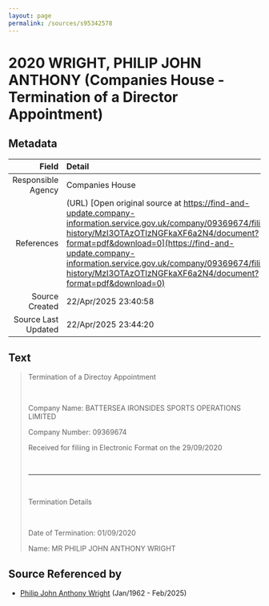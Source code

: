 ```yaml
---
layout: page
permalink: /sources/s95342578
---
```


# 2020 WRIGHT, PHILIP JOHN ANTHONY (Companies House - Termination of a Director Appointment)

## Metadata

Field | Detail
---:|:---
Responsible Agency | Companies House
References | (URL) [Open original source at https://find-and-update.company-information.service.gov.uk/company/09369674/filing-history/MzI3OTAzOTIzNGFkaXF6a2N4/document?format=pdf&download=0](https://find-and-update.company-information.service.gov.uk/company/09369674/filing-history/MzI3OTAzOTIzNGFkaXF6a2N4/document?format=pdf&download=0)
Source Created | 22/Apr/2025 23:40:58
Source Last Updated | 22/Apr/2025 23:44:20

## Text

> Termination of a Directoy Appointment
>
> <br/>
>
> Company Name: BATTERSEA IRONSIDES SPORTS OPERATIONS LIMITED
>
> Company Number: 09369674
>
> Received for filiing in Electronic Format on the 29/09/2020
>
> <br/>
>
> ---
>
> <br/>
>
> Termination Details
>
> <br/>
>
> Date of Termination: 01/09/2020
>
> Name: MR PHILIP JOHN ANTHONY WRIGHT
>

## Source Referenced by

* [Philip John Anthony Wright](../people/@66352546@-philip-john-anthony-wright-b1962-1-d2025-2.md) (Jan/1962 - Feb/2025)
